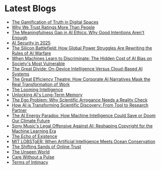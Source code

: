 <!--
**rawveg/rawveg** is a ✨ _special_ ✨ repository because its `README.md` (this file) appears on your GitHub profile.

Here are some ideas to get you started:

- 🔭 I’m currently working on ...
- 🌱 I’m currently learning ...
- 👯 I’m looking to collaborate on ...
- 🤔 I’m looking for help with ...
- 💬 Ask me about ...
- 📫 How to reach me: ...
- 😄 Pronouns: ...
- ⚡ Fun fact: ...
-->

# Latest Blogs
<!-- BLOG-POST-LIST:START -->
- [The Gamification of Truth in Digital Spaces](https://dev.to/rawveg/the-gamification-of-truth-in-digital-spaces-55b9)
- [Why We Trust Ratings More Than People](https://dev.to/rawveg/why-we-trust-ratings-more-than-people-3p71)
- [The Meaningfulness Gap in AI Ethics: Why Good Intentions Aren&#39;t Enough](https://smarterarticles.co.uk/the-meaningfulness-gap-in-ai-ethics-why-good-intentions-arent-enough?pk_campaign=rss-feed)
- [AI Security in 2025](https://dev.to/rawveg/ai-security-in-2025-3e8b)
- [The Silicon Battlefield: How Global Power Struggles Are Rewriting the Rules of AI Warfare](https://smarterarticles.co.uk/the-silicon-battlefield-how-global-power-struggles-are-rewriting-the-rules-of?pk_campaign=rss-feed)
- [When Machines Learn to Discriminate: The Hidden Cost of AI Bias on Society&#39;s Most Vulnerable](https://smarterarticles.co.uk/when-machines-learn-to-discriminate-the-hidden-cost-of-ai-bias-on-societys?pk_campaign=rss-feed)
- [The Great Divide: On-Device Intelligence Versus Cloud-Based AI Systems](https://smarterarticles.co.uk/the-great-divide-on-device-intelligence-versus-cloud-based-ai-systems?pk_campaign=rss-feed)
- [The Great Efficiency Theatre: How Corporate AI Narratives Mask the Real Transformation of Work](https://smarterarticles.co.uk/the-great-efficiency-theatre-how-corporate-ai-narratives-mask-the-real?pk_campaign=rss-feed)
- [The Looming Intelligence](https://dev.to/rawveg/the-looming-intelligence-2nce)
- [Unlocking AI&#39;s Long-Term Memory](https://dev.to/rawveg/unlocking-ais-long-term-memory-636)
- [The Ego Problem: Why Scientific Arrogance Needs a Reality Check](https://smarterarticles.co.uk/the-ego-problem-why-scientific-arrogance-needs-a-reality-check?pk_campaign=rss-feed)
- [How AI is Transforming Scientific Discovery: From Tool to Research Partner](https://smarterarticles.co.uk/how-ai-is-transforming-scientific-discovery-from-tool-to-research-partner?pk_campaign=rss-feed)
- [The AI Energy Paradox: How Machine Intelligence Could Save or Doom Our Climate Future](https://smarterarticles.co.uk/the-ai-energy-paradox-how-machine-intelligence-could-save-or-doom-our-climate?pk_campaign=rss-feed)
- [Sony Music&#39;s Legal Offensive Against AI: Reshaping Copyright for the Machine Learning Era](https://smarterarticles.co.uk/sony-musics-legal-offensive-against-ai-reshaping-copyright-for-the-machine?pk_campaign=rss-feed)
- [The Echo of Existence](https://dev.to/rawveg/the-echo-of-existence-4kb)
- [MIT LOBSTgER: When Artificial Intelligence Meets Ocean Conservation](https://smarterarticles.co.uk/mit-lobstger-when-artificial-intelligence-meets-ocean-conservation-storytelling?pk_campaign=rss-feed)
- [The Shifting Sands of Online Trust](https://dev.to/rawveg/the-shifting-sands-of-online-trust-omg)
- [The Unseen World](https://dev.to/rawveg/the-unseen-world-4gj6)
- [Care Without a Pulse](https://dev.to/rawveg/care-without-a-pulse-4nid)
- [Terms of Intimacy](https://dev.to/rawveg/terms-of-intimacy-3ang)
<!-- BLOG-POST-LIST:END -->
